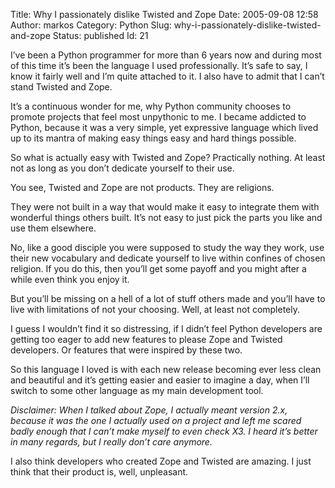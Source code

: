 Title: Why I passionately dislike Twisted and Zope
Date: 2005-09-08 12:58
Author: markos
Category: Python
Slug: why-i-passionately-dislike-twisted-and-zope
Status: published
Id: 21

<div>
 <p>
  I’ve been a Python programmer for more than 6 years now and during most of this time it’s been the language I used professionally. It’s safe to say, I know it fairly well and I’m quite attached to it. I also have to admit that I can’t stand Twisted and Zope.
 </p>
 <p>
  It’s a continuous wonder for me, why Python community chooses to promote projects that feel most unpythonic to me. I became addicted to Python, because it was a very simple, yet expressive language which lived up to its mantra of making easy things easy and hard things possible.
 </p>
 <p>
  So what is actually easy with Twisted and Zope? Practically nothing. At least not as long as you don’t dedicate yourself to their use.
 </p>
 <p>
  You see, Twisted and Zope are not products. They are religions.
 </p>
 <p>
  They were not built in a way that would make it easy to integrate them with wonderful things others built. It’s not easy to just pick the parts you like and use them elsewhere.
 </p>
 <p>
  No, like a good disciple you were supposed to study the way they work, use their new vocabulary and dedicate yourself to live within confines of chosen religion. If you do this, then you’ll get some payoff and you might after a while even think you enjoy it.
 </p>
 <p>
  But you’ll be missing on a hell of a lot of stuff others made and you’ll have to live with limitations of not your choosing. Well, at least not completely.
 </p>
 <p>
  I guess I wouldn’t find it so distressing, if I didn’t feel Python developers are getting too eager to add new features to please Zope and Twisted developers. Or features that were inspired by these two.
 </p>
 <p>
  So this language I loved is with each new release becoming ever less clean and beautiful and it’s getting easier and easier to imagine a day, when I’ll switch to some other language as my main development tool.
 </p>
 <p>
  <em>
   Disclaimer: When I talked about Zope, I actually meant version 2.x, because it was the one I actually used on a project and left me scared badly enough that I can’t make myself to even check X3. I heard it’s better in many regards, but I really don’t care anymore.
  </em>
 </p>
 <p>
  I also think developers who created Zope and Twisted are amazing. I just think that their product is, well, unpleasant.
 </p>
</div>
